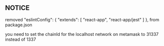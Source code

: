 ## NOTICE
removed "eslintConfig": { "extends": [ "react-app", "react-app/jest" ] }, from package.json

you need to set the chainId for the localhost network on metamask to 31337 instead of 1337
